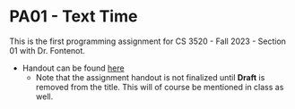 # PA01 - Text Time

This is the first programming assignment for CS 3520 - Fall 2023 - Section 01 with Dr. Fontenot. 

- Handout can be found [here](https://docs.google.com/document/d/1ar-OhzCAXw3PfHNeQPgQ9n66shBmu_M7DzA7EUqPeV4/edit?usp=sharing) 
  - Note that the assignment handout is not finalized until **Draft** is removed from the title.  This will of course be mentioned in class as well.

